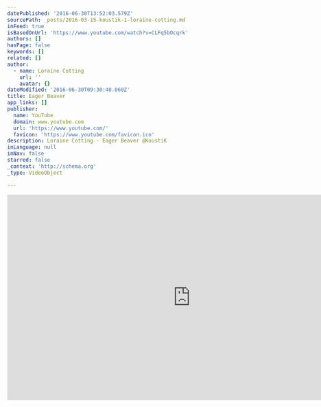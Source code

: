 ```yaml
---
datePublished: '2016-06-30T13:52:03.579Z'
sourcePath: _posts/2016-03-15-koustik-1-loraine-cotting.md
inFeed: true
isBasedOnUrl: 'https://www.youtube.com/watch?v=CLFq5bOcqrk'
authors: []
hasPage: false
keywords: []
related: []
author:
  - name: Loraine Cotting
    url: ''
    avatar: {}
dateModified: '2016-06-30T09:30:40.060Z'
title: Eager Beaver
app_links: []
publisher:
  name: YouTube
  domain: www.youtube.com
  url: 'https://www.youtube.com/'
  favicon: 'https://www.youtube.com/favicon.ico'
description: Loraine Cotting - Eager Beaver @KoustiK
inLanguage: null
inNav: false
starred: false
_context: 'http://schema.org'
_type: VideoObject

---
```

<iframe src="https://cdn.embedly.com/widgets/media.html?src=https%3A%2F%2Fwww.youtube.com%2Fembed%2FCLFq5bOcqrk%3Ffeature%3Doembed&amp;url=https%3A%2F%2Fwww.youtube.com%2Fwatch%3Fv%3DCLFq5bOcqrk&amp;image=https%3A%2F%2Fi.ytimg.com%2Fvi%2FCLFq5bOcqrk%2Fhqdefault.jpg&amp;key=b7d04c9b404c499eba89ee7072e1c4f7&amp;type=text%2Fhtml&amp;schema=youtube" width="854" height="480" scrolling="no" frameborder="0" allowfullscreen="allowfullscreen" style=""></iframe>